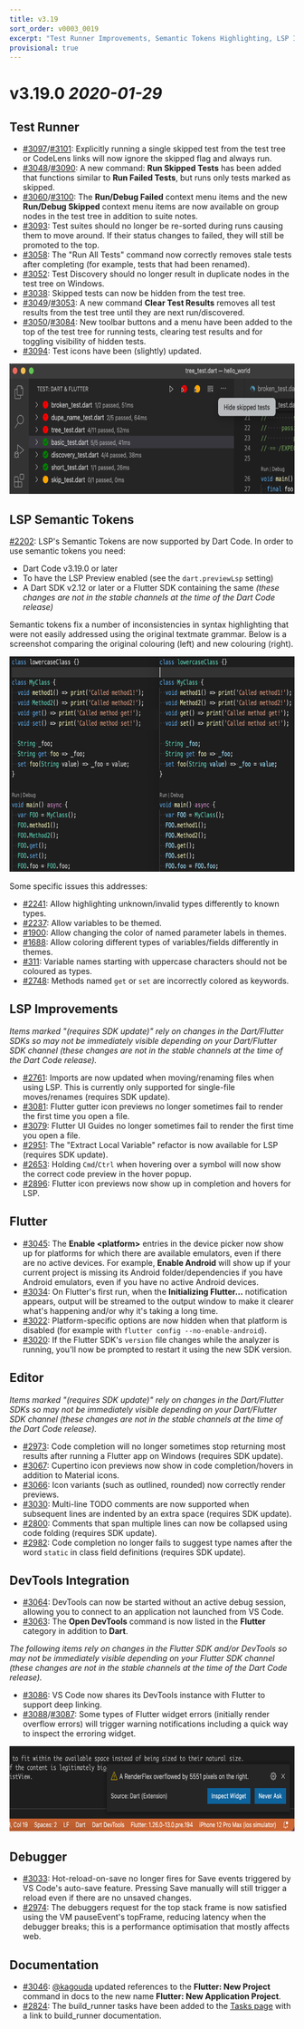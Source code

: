 ```yaml
---
title: v3.19
sort_order: v0003_0019
excerpt: "Test Runner Improvements, Semantic Tokens Highlighting, LSP Improvements"
provisional: true
---
```


# v3.19.0 *2020-01-29*

## Test Runner

- [#3097](https://github.com/Dart-Code/Dart-Code/issues/3097)/[#3101](https://github.com/Dart-Code/Dart-Code/issues/3101): Explicitly running a single skipped test from the test tree or CodeLens links will now ignore the skipped flag and always run.
- [#3048](https://github.com/Dart-Code/Dart-Code/issues/3048)/[#3090](https://github.com/Dart-Code/Dart-Code/issues/3090): A new command: **Run Skipped Tests** has been added that functions similar to **Run Failed Tests**, but runs only tests marked as skipped.
- [#3060](https://github.com/Dart-Code/Dart-Code/issues/3060)/[#3100](https://github.com/Dart-Code/Dart-Code/issues/3100): The **Run/Debug Failed** context menu items and the new **Run/Debug Skipped** context menu items are now available on group nodes in the test tree in addition to suite notes.
- [#3093](https://github.com/Dart-Code/Dart-Code/issues/3093): Test suites should no longer be re-sorted during runs causing them to move around. If their status changes to failed, they will still be promoted to the top.
- [#3058](https://github.com/Dart-Code/Dart-Code/issues/3058): The "Run All Tests" command now correctly removes stale tests after completing (for example, tests that had been renamed).
- [#3052](https://github.com/Dart-Code/Dart-Code/issues/3052): Test Discovery should no longer result in duplicate nodes in the test tree on Windows.
- [#3038](https://github.com/Dart-Code/Dart-Code/issues/3038): Skipped tests can now be hidden from the test tree.
- [#3049](https://github.com/Dart-Code/Dart-Code/issues/3049)/[#3053](https://github.com/Dart-Code/Dart-Code/issues/3053): A new command **Clear Test Results** removes all test results from the test tree until they are next run/discovered.
- [#3050](https://github.com/Dart-Code/Dart-Code/issues/3050)/[#3084](https://github.com/Dart-Code/Dart-Code/issues/3084): New toolbar buttons and a menu have been added to the top of the test tree for running tests, clearing test results and for toggling visibility of hidden tests.
- [#3094](https://github.com/Dart-Code/Dart-Code/issues/3094): Test icons have been (slightly) updated.

<img src="/images/release_notes/v3.19/test_runner.png" width="700" height="230" />

## LSP Semantic Tokens

[#2202](https://github.com/Dart-Code/Dart-Code/issues/2202): LSP's Semantic Tokens are now supported by Dart Code. In order to use semantic tokens you need:

- Dart Code v3.19.0 or later
- To have the LSP Preview enabled (see the `dart.previewLsp` setting)
- A Dart SDK v2.12 or later or a Flutter SDK containing the same _(these changes are not in the stable channels at the time of the Dart Code release)_

Semantic tokens fix a number of inconsistencies in syntax highlighting that were not easily addressed using the original textmate grammar. Below is a screenshot comparing the original colouring (left) and new colouring (right).

<img src="/images/release_notes/v3.19/semantic_tokens.png" width="700" height="380" />

Some specific issues this addresses:

- [#2241](https://github.com/Dart-Code/Dart-Code/issues/2241): Allow highlighting unknown/invalid types differently to known types.
- [#2237](https://github.com/Dart-Code/Dart-Code/issues/2237): Allow variables to be themed.
- [#1900](https://github.com/Dart-Code/Dart-Code/issues/1900): Allow changing the color of named parameter labels in themes.
- [#1688](https://github.com/Dart-Code/Dart-Code/issues/1688): Allow coloring different types of variables/fields differently in themes.
- [#311](https://github.com/Dart-Code/Dart-Code/issues/311): Variable names starting with uppercase characters should not be coloured as types.
- [#2748](https://github.com/Dart-Code/Dart-Code/issues/2748): Methods named `get` or `set` are incorrectly colored as keywords.

## LSP Improvements

_Items marked "(requires SDK update)" rely on changes in the Dart/Flutter SDKs so may not be immediately visible depending on your Dart/Flutter SDK channel (these changes are not in the stable channels at the time of the Dart Code release)._

- [#2761](https://github.com/Dart-Code/Dart-Code/issues/2761): Imports are now updated when moving/renaming files when using LSP. This is currently only supported for single-file moves/renames (requires SDK update).
- [#3081](https://github.com/Dart-Code/Dart-Code/issues/3081): Flutter gutter icon previews no longer sometimes fail to render the first time you open a file.
- [#3079](https://github.com/Dart-Code/Dart-Code/issues/3079): Flutter UI Guides no longer sometimes fail to render the first time you open a file.
- [#2951](https://github.com/Dart-Code/Dart-Code/issues/2951): The "Extract Local Variable" refactor is now available for LSP (requires SDK update).
- [#2653](https://github.com/Dart-Code/Dart-Code/issues/2653): Holding `Cmd`/`Ctrl` when hovering over a symbol will now show the correct code preview in the hover popup.
- [#2896](https://github.com/Dart-Code/Dart-Code/issues/2896): Flutter icon previews now show up in completion and hovers for LSP.

## Flutter

- [#3045](https://github.com/Dart-Code/Dart-Code/issues/3045): The **Enable &lt;platform&gt;** entries in the device picker now show up for platforms for which there are available emulators, even if there are no active devices. For example, **Enable Android** will show up if your current project is missing its Android folder/dependencies if you have Android emulators, even if you have no active Android devices.
- [#3034](https://github.com/Dart-Code/Dart-Code/issues/3034): On Flutter's first run, when the **Initializing Flutter...** notification appears, output will be streamed to the output window to make it clearer what's happening and/or why it's taking a long time.
- [#3022](https://github.com/Dart-Code/Dart-Code/issues/3022): Platform-specific options are now hidden when that platform is disabled (for example with `flutter config --no-enable-android`).
- [#3020](https://github.com/Dart-Code/Dart-Code/issues/3020): If the Flutter SDK's `version` file changes while the analyzer is running, you'll now be prompted to restart it using the new SDK version.

## Editor

_Items marked "(requires SDK update)" rely on changes in the Dart/Flutter SDKs so may not be immediately visible depending on your Dart/Flutter SDK channel (these changes are not in the stable channels at the time of the Dart Code release)._

- [#2973](https://github.com/Dart-Code/Dart-Code/issues/2973): Code completion will no longer sometimes stop returning most results after running a Flutter app on Windows (requires SDK update).
- [#3067](https://github.com/Dart-Code/Dart-Code/issues/3067): Cupertino icon previews now show in code completion/hovers in addition to Material icons.
- [#3066](https://github.com/Dart-Code/Dart-Code/issues/3066): Icon variants (such as outlined, rounded) now correctly render previews.
- [#3030](https://github.com/Dart-Code/Dart-Code/issues/3030): Multi-line TODO comments are now supported when subsequent lines are indented by an extra space (requires SDK update).
- [#2800](https://github.com/Dart-Code/Dart-Code/issues/2800): Comments that span multiple lines can now be collapsed using code folding (requires SDK update).
- [#2982](https://github.com/Dart-Code/Dart-Code/issues/2982): Code completion no longer fails to suggest type names after the word `static` in class field definitions (requires SDK update).

## DevTools Integration

- [#3064](https://github.com/Dart-Code/Dart-Code/issues/3064): DevTools can now be started without an active debug session, allowing you to connect to an application not launched from VS Code.
- [#3063](https://github.com/Dart-Code/Dart-Code/issues/3063): The **Open DevTools** command is now listed in the **Flutter** category in addition to **Dart**.

_The following items rely on changes in the Flutter SDK and/or DevTools so may not be immediately visible depending on your Flutter SDK channel (these changes are not in the stable channels at the time of the Dart Code release)._

- [#3086](https://github.com/Dart-Code/Dart-Code/issues/3086): VS Code now shares its DevTools instance with Flutter to support deep linking.
- [#3088](https://github.com/Dart-Code/Dart-Code/issues/3088)/[#3087](https://github.com/Dart-Code/Dart-Code/issues/3087): Some types of Flutter widget errors (initially render overflow errors) will trigger warning notifications including a quick way to inspect the erroring widget.

<img src="/images/release_notes/v3.19/inspect_widget_notification.png" width="700" height="150" />

## Debugger

- [#3033](https://github.com/Dart-Code/Dart-Code/issues/3033): Hot-reload-on-save no longer fires for Save events triggered by VS Code's auto-save feature. Pressing Save manually will still trigger a reload even if there are no unsaved changes.
- [#2974](https://github.com/Dart-Code/Dart-Code/issues/2974): The debuggers request for the top stack frame is now satisfied using the VM pauseEvent's topFrame, reducing latency when the debugger breaks; this is a performance optimisation that mostly affects web.

## Documentation

- [#3046](https://github.com/Dart-Code/Dart-Code/issues/3046): [@kagouda](https://github.com/kagouda) updated references to the **Flutter: New Project** command in docs to the new name **Flutter: New Application Project**.
- [#2824](https://github.com/Dart-Code/Dart-Code/issues/2824): The build_runner tasks have been added to the [Tasks page](https://dartcode.org/docs/tasks/#build_runner) with a link to build_runner documentation.

